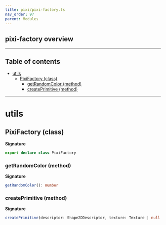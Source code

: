 ```yaml
---
title: pixi/pixi-factory.ts
nav_order: 97
parent: Modules
---
```


## pixi-factory overview

---

<h2 class="text-delta">Table of contents</h2>

- [utils](#utils)
  - [PixiFactory (class)](#pixifactory-class)
    - [getRandomColor (method)](#getrandomcolor-method)
    - [createPrimitive (method)](#createprimitive-method)

---

# utils

## PixiFactory (class)

**Signature**

```ts
export declare class PixiFactory
```

### getRandomColor (method)

**Signature**

```ts
getRandomColor(): number
```

### createPrimitive (method)

**Signature**

```ts
createPrimitive(descriptor: Shape2DDescriptor, texture: Texture | null = null): PixiDisplayObjectComponent
```
